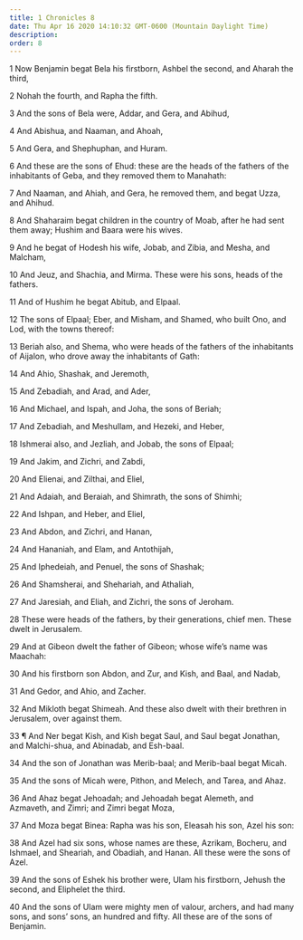 ```yaml
---
title: 1 Chronicles 8
date: Thu Apr 16 2020 14:10:32 GMT-0600 (Mountain Daylight Time)
description: 
order: 8
---
```


<p>
  1 Now Benjamin begat Bela his firstborn, Ashbel the second, and Aharah the
  third,
</p>
<p>2 Nohah the fourth, and Rapha the fifth.</p>
<p>3 And the sons of Bela were, Addar, and Gera, and Abihud,</p>
<p>4 And Abishua, and Naaman, and Ahoah,</p>
<p>5 And Gera, and Shephuphan, and Huram.</p>
<p>
  6 And these are the sons of Ehud: these are the heads of the fathers of the
  inhabitants of Geba, and they removed them to Manahath:
</p>
<p>
  7 And Naaman, and Ahiah, and Gera, he removed them, and begat Uzza, and
  Ahihud.
</p>
<p>
  8 And Shaharaim begat children in the country of Moab, after he had sent them
  away; Hushim and Baara were his wives.
</p>
<p>
  9 And he begat of Hodesh his wife, Jobab, and Zibia, and Mesha, and Malcham,
</p>
<p>
  10 And Jeuz, and Shachia, and Mirma. These were his sons, heads of the
  fathers.
</p>
<p>11 And of Hushim he begat Abitub, and Elpaal.</p>
<p>
  12 The sons of Elpaal; Eber, and Misham, and Shamed, who built Ono, and Lod,
  with the towns thereof:
</p>
<p>
  13 Beriah also, and Shema, who were heads of the fathers of the inhabitants of
  Aijalon, who drove away the inhabitants of Gath:
</p>
<p>14 And Ahio, Shashak, and Jeremoth,</p>
<p>15 And Zebadiah, and Arad, and Ader,</p>
<p>16 And Michael, and Ispah, and Joha, the sons of Beriah;</p>
<p>17 And Zebadiah, and Meshullam, and Hezeki, and Heber,</p>
<p>18 Ishmerai also, and Jezliah, and Jobab, the sons of Elpaal;</p>
<p>19 And Jakim, and Zichri, and Zabdi,</p>
<p>20 And Elienai, and Zilthai, and Eliel,</p>
<p>21 And Adaiah, and Beraiah, and Shimrath, the sons of Shimhi;</p>
<p>22 And Ishpan, and Heber, and Eliel,</p>
<p>23 And Abdon, and Zichri, and Hanan,</p>
<p>24 And Hananiah, and Elam, and Antothijah,</p>
<p>25 And Iphedeiah, and Penuel, the sons of Shashak;</p>
<p>26 And Shamsherai, and Shehariah, and Athaliah,</p>
<p>27 And Jaresiah, and Eliah, and Zichri, the sons of Jeroham.</p>
<p>
  28 These were heads of the fathers, by their generations, chief men. These
  dwelt in Jerusalem.
</p>
<p>
  29 And at Gibeon dwelt the father of Gibeon; whose wife&#x2019;s name was
  Maachah:
</p>
<p>30 And his firstborn son Abdon, and Zur, and Kish, and Baal, and Nadab,</p>
<p>31 And Gedor, and Ahio, and Zacher.</p>
<p>
  32 And Mikloth begat Shimeah. And these also dwelt with their brethren in
  Jerusalem, over against them.
</p>
<p>
  33 &#xB6; And Ner begat Kish, and Kish begat Saul, and Saul begat Jonathan,
  and Malchi-shua, and Abinadab, and Esh-baal.
</p>
<p>34 And the son of Jonathan was Merib-baal; and Merib-baal begat Micah.</p>
<p>35 And the sons of Micah were, Pithon, and Melech, and Tarea, and Ahaz.</p>
<p>
  36 And Ahaz begat Jehoadah; and Jehoadah begat Alemeth, and Azmaveth, and
  Zimri; and Zimri begat Moza,
</p>
<p>
  37 And Moza begat Binea: Rapha was his son, Eleasah his son, Azel his son:
</p>
<p>
  38 And Azel had six sons, whose names are these, Azrikam, Bocheru, and
  Ishmael, and Sheariah, and Obadiah, and Hanan. All these were the sons of
  Azel.
</p>
<p>
  39 And the sons of Eshek his brother were, Ulam his firstborn, Jehush the
  second, and Eliphelet the third.
</p>
<p>
  40 And the sons of Ulam were mighty men of valour, archers, and had many sons,
  and sons&#x2019; sons, an hundred and fifty. All these are of the sons of
  Benjamin.
</p>
